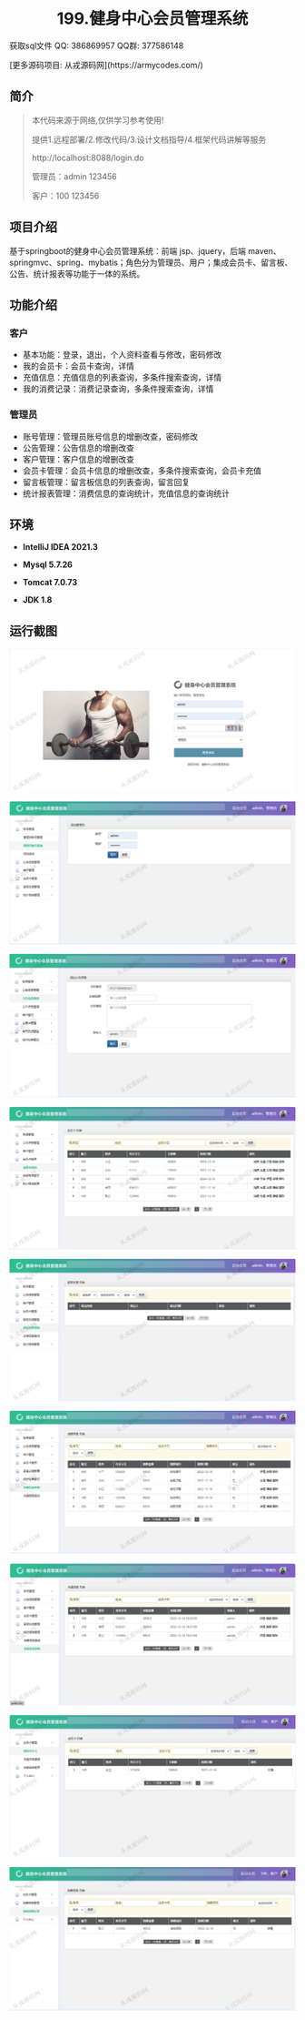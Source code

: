 <p><h1 align="center">199.健身中心会员管理系统</h1></p>

<p> 获取sql文件 QQ: 386869957 QQ群: 377586148 </p>
<p> [更多源码项目: 从戎源码网](https://armycodes.com/) </p>

## 简介

> 本代码来源于网络,仅供学习参考使用!
>
> 提供1.远程部署/2.修改代码/3.设计文档指导/4.框架代码讲解等服务
> 
> http://localhost:8088/login.do
> 
> 管理员：admin 123456
> 
> 客户：100 123456

## 项目介绍
基于springboot的健身中心会员管理系统：前端 jsp、jquery，后端 maven、springmvc、spring、mybatis；角色分为管理员、用户；集成会员卡、留言板、公告、统计报表等功能于一体的系统。

## 功能介绍

### 客户

- 基本功能：登录，退出，个人资料查看与修改，密码修改
- 我的会员卡：会员卡查询，详情
- 充值信息：充值信息的列表查询，多条件搜索查询，详情
- 我的消费记录：消费记录查询，多条件搜索查询，详情

### 管理员

- 账号管理：管理员账号信息的增删改查，密码修改
- 公告管理：公告信息的增删改查
- 客户管理：客户信息的增删改查
- 会员卡管理：会员卡信息的增删改查，多条件搜索查询，会员卡充值
- 留言板管理：留言板信息的列表查询，留言回复
- 统计报表管理：消费信息的查询统计，充值信息的查询统计

## 环境

- <b>IntelliJ IDEA 2021.3</b>

- <b>Mysql 5.7.26</b>

- <b>Tomcat 7.0.73</b>

- <b>JDK 1.8</b>

## 运行截图

![](screenshot/1.png)

![](screenshot/2.png)

![](screenshot/3.png)

![](screenshot/4.png)

![](screenshot/5.png)

![](screenshot/6.png)

![](screenshot/7.png)

![](screenshot/8.png)

![](screenshot/9.png)